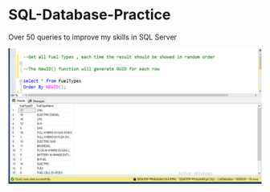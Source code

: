 # SQL-Database-Practice

Over 50 queries to improve my skills in SQL Server

![Query Screenshot](00.QueriesScreenshots/Query-50.PNG)



